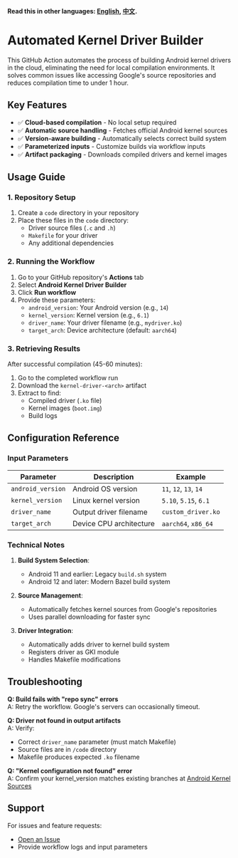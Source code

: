 **Read this in other languages: [English](README.md), [中文](README_zh.md).**
# Automated Kernel Driver Builder

This GitHub Action automates the process of building Android kernel drivers in the cloud, eliminating the need for local compilation environments. It solves common issues like accessing Google's source repositories and reduces compilation time to under 1 hour.

## Key Features

- ✅ **Cloud-based compilation** - No local setup required
- ✅ **Automatic source handling** - Fetches official Android kernel sources
- ✅ **Version-aware building** - Automatically selects correct build system
- ✅ **Parameterized inputs** - Customize builds via workflow inputs
- ✅ **Artifact packaging** - Downloads compiled drivers and kernel images

## Usage Guide

### 1. Repository Setup
1. Create a `code` directory in your repository
2. Place these files in the `code` directory:
   - Driver source files (`.c` and `.h`)
   - `Makefile` for your driver
   - Any additional dependencies

### 2. Running the Workflow
1. Go to your GitHub repository's **Actions** tab
2. Select **Android Kernel Driver Builder**
3. Click **Run workflow**
4. Provide these parameters:
   - `android_version`: Your Android version (e.g., `14`)
   - `kernel_version`: Kernel version (e.g., `6.1`)
   - `driver_name`: Your driver filename (e.g., `mydriver.ko`)
   - `target_arch`: Device architecture (default: `aarch64`)

### 3. Retrieving Results
After successful compilation (45-60 minutes):
1. Go to the completed workflow run
2. Download the `kernel-driver-<arch>` artifact
3. Extract to find:
   - Compiled driver (`.ko` file)
   - Kernel images (`boot.img`)
   - Build logs

## Configuration Reference

### Input Parameters

| Parameter | Description | Example |
|-----------|-------------|---------|
| `android_version` | Android OS version | `11`, `12`, `13`, `14` |
| `kernel_version` | Linux kernel version | `5.10`, `5.15`, `6.1` |
| `driver_name` | Output driver filename | `custom_driver.ko` |
| `target_arch` | Device CPU architecture | `aarch64`, `x86_64` |

### Technical Notes

1. **Build System Selection**:
   - Android 11 and earlier: Legacy `build.sh` system
   - Android 12 and later: Modern Bazel build system

2. **Source Management**:
   - Automatically fetches kernel sources from Google's repositories
   - Uses parallel downloading for faster sync

3. **Driver Integration**:
   - Automatically adds driver to kernel build system
   - Registers driver as GKI module
   - Handles Makefile modifications

## Troubleshooting

**Q: Build fails with "repo sync" errors**  
A: Retry the workflow. Google's servers can occasionally timeout.

**Q: Driver not found in output artifacts**  
A: Verify:
- Correct `driver_name` parameter (must match Makefile)
- Source files are in `/code` directory
- Makefile produces expected `.ko` filename

**Q: "Kernel configuration not found" error**  
A: Confirm your kernel_version matches existing branches at [Android Kernel Sources](https://android.googlesource.com/kernel/manifest/)

## Support

For issues and feature requests:
- [Open an Issue](https://github.com/your-repo/issues)
- Provide workflow logs and input parameters